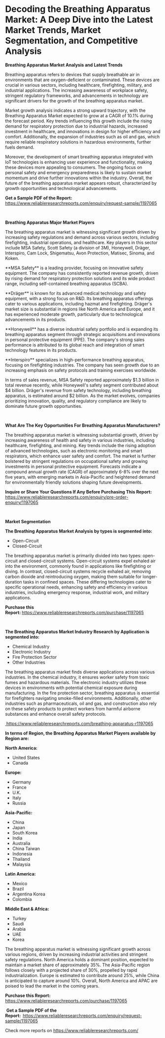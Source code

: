 <p><h1>Decoding the Breathing Apparatus Market: A Deep Dive into the Latest Market Trends, Market Segmentation, and Competitive Analysis</h1></p><p><strong>Breathing Apparatus Market Analysis and Latest Trends</strong></p>
<p><p>Breathing apparatus refers to devices that supply breathable air in environments that are oxygen-deficient or contaminated. These devices are crucial in various sectors, including healthcare, firefighting, military, and industrial applications. The increasing awareness of workplace safety, stringent regulatory frameworks, and advancements in technology are significant drivers for the growth of the breathing apparatus market.</p><p>Market growth analysis indicates a strong upward trajectory, with the Breathing Apparatus Market expected to grow at a CAGR of 10.1% during the forecast period. Key trends influencing this growth include the rising demand for respiratory protection due to industrial hazards, increased investment in healthcare, and innovations in design for higher efficiency and comfort. Additionally, the expansion of industries such as oil and gas, which require reliable respiratory solutions in hazardous environments, further fuels demand. </p><p>Moreover, the development of smart breathing apparatus integrated with IoT technologies is enhancing user experience and functionality, making these devices more appealing to consumers. The ongoing focus on personal safety and emergency preparedness is likely to sustain market momentum and drive further innovations within the industry. Overall, the future of the breathing apparatus market appears robust, characterized by growth opportunities and technological advancements.</p></p>
<p><strong>Get a Sample PDF of the Report:&nbsp;</strong> <a href="https://www.reliableresearchreports.com/enquiry/request-sample/1197065?utm_campaign=2211&utm_medium=2&utm_source=Github&utm_content=ia&utm_term=19022025&utm_id=breathing-apparatus">https://www.reliableresearchreports.com/enquiry/request-sample/1197065</a></p>
<p>&nbsp;</p>
<p><strong>Breathing Apparatus Major Market Players</strong></p>
<p><p>The breathing apparatus market is witnessing significant growth driven by increasing safety regulations and demand across various sectors, including firefighting, industrial operations, and healthcare. Key players in this sector include MSA Safety, Scott Safety (a division of 3M), Honeywell, Dräger, Interspiro, Cam Lock, Shigematsu, Avon Protection, Matisec, Sinoma, and Koken.</p><p>**MSA Safety** is a leading provider, focusing on innovative safety equipment. The company has consistently reported revenue growth, driven by rising demand for respiratory protection solutions and its wide product range, including self-contained breathing apparatus (SCBA).</p><p>**Dräger** is known for its advanced medical technology and safety equipment, with a strong focus on R&D. Its breathing apparatus offerings cater to various applications, including hazmat and firefighting. Dräger's market size is substantial in regions like North America and Europe, and it has experienced moderate growth, particularly due to technological advancements in its products.</p><p>**Honeywell** has a diverse industrial safety portfolio and is expanding its breathing apparatus segment through strategic acquisitions and innovations in personal protective equipment (PPE). The company's strong sales performance is attributed to its global reach and integration of smart technology features in its products.</p><p>**Interspiro** specializes in high-performance breathing apparatus, focusing on firefighting industries. The company has seen growth due to an increasing emphasis on safety protocols and training exercises worldwide.</p><p>In terms of sales revenue, MSA Safety reported approximately $1.3 billion in total revenue recently, while Honeywell's safety segment contributed about $4 billion. Dräger's revenue from safety technology, including breathing apparatus, is estimated around $2 billion. As the market evolves, companies prioritizing innovation, quality, and regulatory compliance are likely to dominate future growth opportunities.</p></p>
<p>&nbsp;</p>
<p><strong>What Are The Key Opportunities For Breathing Apparatus Manufacturers?</strong></p>
<p><p>The breathing apparatus market is witnessing substantial growth, driven by increasing awareness of health and safety in various industries, including healthcare, firefighting, and mining. Key trends include the rising adoption of advanced technologies, such as electronic monitoring and smart respirators, which enhance user safety and comfort. The market is further bolstered by stringent regulations on occupational safety and growing investments in personal protective equipment. Forecasts indicate a compound annual growth rate (CAGR) of approximately 6-8% over the next five years, with emerging markets in Asia-Pacific and heightened demand for environmentally friendly solutions shaping future developments.</p></p>
<p><strong>Inquire or Share Your Questions If Any Before Purchasing This Report:</strong> <a href="https://www.reliableresearchreports.com/enquiry/pre-order-enquiry/1197065?utm_campaign=2211&utm_medium=2&utm_source=Github&utm_content=ia&utm_term=19022025&utm_id=breathing-apparatus">https://www.reliableresearchreports.com/enquiry/pre-order-enquiry/1197065</a></p>
<p>&nbsp;</p>
<p><strong>Market Segmentation</strong></p>
<p><strong>The Breathing Apparatus Market Analysis by types is segmented into:</strong></p>
<p><ul><li>Open-Circuit</li><li>Closed-Circuit</li></ul></p>
<p><p>The breathing apparatus market is primarily divided into two types: open-circuit and closed-circuit systems. Open-circuit systems expel exhaled air into the environment, commonly found in applications like firefighting or diving. In contrast, closed-circuit systems recycle exhaled air, removing carbon dioxide and reintroducing oxygen, making them suitable for longer-duration tasks in confined spaces. These differing technologies cater to specific operational needs, enhancing safety and efficiency in various industries, including emergency response, industrial work, and military applications.</p></p>
<p><strong>Purchase this Report:&nbsp;</strong><a href="https://www.reliableresearchreports.com/purchase/1197065?utm_campaign=2211&utm_medium=2&utm_source=Github&utm_content=ia&utm_term=19022025&utm_id=breathing-apparatus">https://www.reliableresearchreports.com/purchase/1197065</a></p>
<p>&nbsp;</p>
<p><strong>The Breathing Apparatus Market Industry Research by Application is segmented into:</strong></p>
<p><ul><li>Chemical Industry</li><li>Electronic Industry</li><li>Fire Protection Sector</li><li>Other Industries</li></ul></p>
<p><p>The breathing apparatus market finds diverse applications across various industries. In the chemical industry, it ensures worker safety from toxic fumes and hazardous materials. The electronic industry utilizes these devices in environments with potential chemical exposure during manufacturing. In the fire protection sector, breathing apparatus is essential for firefighters navigating smoke-filled environments. Additionally, other industries such as pharmaceuticals, oil and gas, and construction also rely on these safety products to protect workers from harmful airborne substances and enhance overall safety protocols.</p></p>
<p><a href="https://www.reliableresearchreports.com/breathing-apparatus-r1197065?utm_campaign=2211&utm_medium=2&utm_source=Github&utm_content=ia&utm_term=19022025&utm_id=breathing-apparatus">&nbsp;https://www.reliableresearchreports.com/breathing-apparatus-r1197065</a></p>
<p><strong>In terms of Region, the Breathing Apparatus Market Players available by Region are:</strong></p>
<p>
    <p> <strong> North America: </strong>
        <ul>
            <li>United States</li>
            <li>Canada</li>
        </ul>
        </p> 
    <p> <strong> Europe: </strong>
        <ul>
            <li>Germany</li>
            <li>France</li>
            <li>U.K.</li>
            <li>Italy</li>
            <li>Russia</li>
        </ul>
        </p> 
    <p> <strong> Asia-Pacific: </strong>
        <ul>
            <li>China</li>
            <li>Japan</li>
            <li>South Korea</li>
            <li>India</li>
            <li>Australia</li>
            <li>China Taiwan</li>
            <li>Indonesia</li>
            <li>Thailand</li>
            <li>Malaysia</li>
        </ul>
        </p> 
    <p> <strong> Latin America: </strong>
        <ul>
            <li>Mexico</li>
            <li>Brazil</li>
            <li>Argentina Korea</li>
            <li>Colombia</li>
        </ul>
        </p> 
    <p> <strong> Middle East & Africa: </strong>
        <ul>
            <li>Turkey</li>
            <li>Saudi</li>
            <li>Arabia</li>
            <li>UAE</li>
            <li>Korea</li>
        </ul>
    </p>
    </p>
<p><p>The breathing apparatus market is witnessing significant growth across various regions, driven by increasing industrial activities and stringent safety regulations. North America holds a dominant position, expected to maintain a market share of approximately 35%. The Asia-Pacific region follows closely with a projected share of 30%, propelled by rapid industrialization. Europe is estimated to contribute around 25%, while China is anticipated to capture around 10%. Overall, North America and APAC are poised to lead the market in the coming years.</p></p>
<p><strong>Purchase this Report: </strong><a href="https://www.reliableresearchreports.com/purchase/1197065?utm_campaign=2211&utm_medium=2&utm_source=Github&utm_content=ia&utm_term=19022025&utm_id=breathing-apparatus">https://www.reliableresearchreports.com/purchase/1197065</a></p>
<p>&nbsp;<strong>Get a Sample PDF of the Report:&nbsp;&nbsp;</strong><a href="https://www.reliableresearchreports.com/enquiry/request-sample/1197065?utm_campaign=2211&utm_medium=2&utm_source=Github&utm_content=ia&utm_term=19022025&utm_id=breathing-apparatus">https://www.reliableresearchreports.com/enquiry/request-sample/1197065</a></p>
<p><strong></strong></p>
<p>Check more reports on <a href="https://www.reliableresearchreports.com/?utm_campaign=2211&utm_medium=2&utm_source=Github&utm_content=ia&utm_term=19022025&utm_id=breathing-apparatus">https://www.reliableresearchreports.com/</a></p>